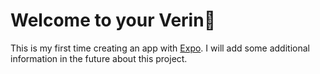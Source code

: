 # Welcome to your Verin👋

This is my first time creating an app with [Expo](https://expo.dev).
I will add some additional information in the future about this project.
